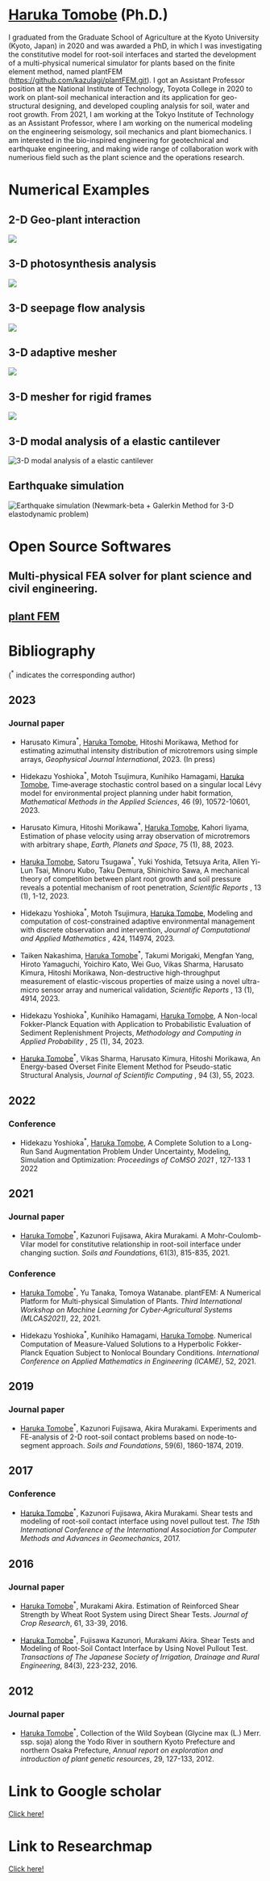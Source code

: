 # <ins>Haruka Tomobe</ins> (Ph.D.)


I graduated from the Graduate School of Agriculture at the Kyoto University (Kyoto, Japan) in 2020 and was awarded a PhD, in which I was investigating the constitutive model for root-soil interfaces and started the development of a multi-physical numerical simulator for plants based on the finite element method, named plantFEM (https://github.com/kazulagi/plantFEM.git). I got an Assistant Professor position at the National Institute of Technology, Toyota College in 2020 to work on plant-soil mechanical interaction and its application for geo-structural designing, and developed coupling analysis for soil, water and root growth. From 2021, I am working at the Tokyo Institute of Technology as an Assistant Professor, where I am working on the numerical modeling on the engineering seismology, soil mechanics and plant biomechanics. I am interested in the bio-inspired engineering for geotechnical and earthquake engineering, and making wide range of collaboration work with numerious field such as the plant science and the operations research. 

# Numerical Examples

## 2-D Geo-plant interaction

![](https://ars.els-cdn.com/content/image/1-s2.0-S0038080619301647-gr15.jpg)

## 3-D photosynthesis analysis
![](https://user-images.githubusercontent.com/54159711/173492449-db9efe5a-7c5f-4219-a95f-bcb560123605.jpeg)

## 3-D seepage flow analysis
![](https://user-images.githubusercontent.com/54159711/168735469-33115f07-39cf-458f-a09d-9d14a875ad0c.png)


## 3-D adaptive mesher
![](https://user-images.githubusercontent.com/54159711/169466238-eb025a50-e8c8-4c51-a09d-6043cd1288df.png)

## 3-D mesher for rigid frames
![](https://user-images.githubusercontent.com/54159711/170681201-1c42a698-46ca-4b27-a163-d9a4d8ab3e1f.png)

## 3-D modal analysis of a elastic cantilever
![3-D modal analysis of a elastic cantilever](https://user-images.githubusercontent.com/54159711/171304252-9eadbd13-5d97-4af1-9708-cbfecca17caf.png)


## Earthquake simulation 
![Earthquake simulation (Newmark-beta + Galerkin Method for 3-D elastodynamic problem)](https://user-images.githubusercontent.com/54159711/172747882-8d03aef3-ad2d-44c6-9490-0b80588360d1.png)





# Open Source Softwares

## Multi-physical FEA solver for plant science and civil engineering.

## [plant FEM](https://github.com/kazulagi/plantFEM)




# Bibliography

(<sup>*</sup> indicates the corresponding author)



## 2023

### Journal paper


- Harusato Kimura<sup>*</sup>, <ins>Haruka Tomobe</ins>, Hitoshi Morikawa, Method for estimating azimuthal intensity distribution of microtremors using simple arrays, _Geophysical Journal International_, 2023. (In press)

- Hidekazu Yoshioka<sup>*</sup>, Motoh Tsujimura, Kunihiko Hamagami, <ins>Haruka Tomobe</ins>, Time‐average stochastic control based on a singular local Lévy model for environmental project planning under habit formation, _Mathematical Methods in the Applied Sciences_, 46 (9), 10572-10601, 2023.

- Harusato Kimura, Hitoshi Morikawa<sup>*</sup>, <ins>Haruka Tomobe</ins>, Kahori Iiyama, Estimation of phase velocity using array observation of microtremors with arbitrary shape, _Earth, Planets and Space_, 75 (1), 88, 2023.


- <ins>Haruka Tomobe</ins>, Satoru Tsugawa<sup>*</sup>, Yuki Yoshida, Tetsuya Arita, Allen Yi-Lun Tsai, Minoru Kubo, Taku Demura, Shinichiro Sawa, A mechanical theory of competition between plant root growth and soil pressure reveals a potential mechanism of root penetration, _Scientific Reports_ , 13 (1), 1-12, 2023.


- Hidekazu Yoshioka<sup>*</sup>, Motoh Tsujimura, <ins>Haruka Tomobe</ins>, Modeling and computation of cost-constrained adaptive environmental management with discrete observation and intervention, _Journal of Computational and Applied Mathematics_ , 424, 114974, 2023.


- Taiken Nakashima, <ins>Haruka Tomobe</ins><sup>*</sup>, Takumi Morigaki, Mengfan Yang, Hiroto Yamaguchi, Yoichiro Kato, Wei Guo, Vikas Sharma, Harusato Kimura, Hitoshi Morikawa, Non-destructive high-throughput measurement of elastic-viscous properties of maize using a novel ultra-micro sensor array and numerical validation, _Scientific Reports_ , 13 (1), 4914, 2023.


- Hidekazu Yoshioka<sup>*</sup>, Kunihiko Hamagami, <ins>Haruka Tomobe</ins>, A Non-local Fokker-Planck Equation with Application to Probabilistic Evaluation of Sediment Replenishment Projects, _Methodology and Computing in Applied Probability_ , 25 (1), 34, 2023.


- <ins>Haruka Tomobe</ins><sup>*</sup>, Vikas Sharma, Harusato Kimura, Hitoshi Morikawa, An Energy-based Overset Finite Element Method for Pseudo-static Structural Analysis, _Journal of Scientific Computing_ , 94 (3), 55, 2023.



## 2022

### Conference

- Hidekazu Yoshioka<sup>*</sup>, <ins>Haruka Tomobe</ins>, A Complete Solution to a Long-Run Sand Augmentation Problem Under Uncertainty, Modeling, Simulation and Optimization: _Proceedings of CoMSO 2021_ , 127-133	1	2022

## 2021

### Journal paper
- <ins>Haruka Tomobe</ins><sup>*</sup>, Kazunori Fujisawa, Akira Murakami. A Mohr-Coulomb-Vilar model for constitutive relationship in root-soil interface under changing suction. _Soils and Foundations_, 61(3), 815-835, 2021. 

### Conference 

- <ins>Haruka Tomobe</ins><sup>*</sup>, Yu Tanaka, Tomoya Watanabe. plantFEM: A Numerical Platform for Multi-physical Simulation of Plants. _Third International Workshop on Machine Learning for Cyber-Agricultural Systems (MLCAS2021)_, 22, 2021.

- Hidekazu Yoshioka<sup>*</sup>, Kunihiko Hamagami, <ins>Haruka Tomobe</ins>. Numerical Computation of Measure-Valued Solutions to a Hyperbolic Fokker-Planck Equation Subject to Nonlocal Boundary Conditions. _International Conference on Applied Mathematics in Engineering (ICAME)_, 52, 2021. 




## 2019

### Journal paper

- <ins>Haruka Tomobe</ins><sup>*</sup>, Kazunori Fujisawa, Akira Murakami. Experiments and FE-analysis of 2-D root-soil contact problems based on node-to-segment approach. _Soils and Foundations_, 59(6), 1860-1874, 2019.


## 2017

### Conference

- <ins>Haruka Tomobe</ins><sup>*</sup>, Kazunori Fujisawa, Akira Murakami. Shear tests and modeling of root-soil contact interface using novel pullout test. _The 15th International Conference of the International Association for Computer Methods and Advances in Geomechanics_, 2017.

## 2016 

### Journal paper

- <ins>Haruka Tomobe</ins><sup>*</sup>, Murakami Akira. Estimation of Reinforced Shear Strength by Wheat Root System using Direct Shear Tests. _Journal of Crop Research_, 61, 33-39, 2016. 

- <ins>Haruka Tomobe</ins><sup>*</sup>, Fujisawa Kazunori, Murakami Akira. Shear Tests and Modeling of Root-Soil Contact Interface by Using Novel Pullout Test. _Transactions of The Japanese Society of Irrigation, Drainage and Rural Engineering_, 84(3), 223-232, 2016.

## 2012

### Journal paper

- <ins>Haruka Tomobe</ins><sup>*</sup>, Collection of the Wild Soybean (Glycine max (L.) Merr. ssp. soja) along the Yodo River in southern Kyoto Prefecture and northern Osaka Prefecture, _Annual report on exploration and introduction of plant genetic resources_, 29, 127-133, 2012.


# Link to Google scholar
[Click here!](https://scholar.google.com/citations?user=aJsSCAYAAAAJ&hl=ja)


# Link to Researchmap
[Click here!](https://researchmap.jp/haruka-tomobe)